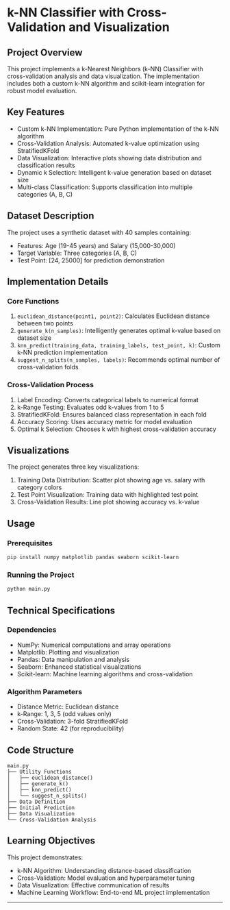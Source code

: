 # k-NN Classifier with Cross-Validation and Visualization

## Project Overview

This project implements a k-Nearest Neighbors (k-NN) Classifier with cross-validation analysis and data visualization. The implementation includes both a custom k-NN algorithm and scikit-learn integration for robust model evaluation.

## Key Features

- Custom k-NN Implementation: Pure Python implementation of the k-NN algorithm
- Cross-Validation Analysis: Automated k-value optimization using StratifiedKFold
- Data Visualization: Interactive plots showing data distribution and classification results
- Dynamic k Selection: Intelligent k-value generation based on dataset size
- Multi-class Classification: Supports classification into multiple categories (A, B, C)

## Dataset Description

The project uses a synthetic dataset with 40 samples containing:
- Features: Age (19-45 years) and Salary (15,000-30,000)
- Target Variable: Three categories (A, B, C)
- Test Point: [24, 25000] for prediction demonstration

## Implementation Details

### Core Functions

1. `euclidean_distance(point1, point2)`: Calculates Euclidean distance between two points
2. `generate_k(n_samples)`: Intelligently generates optimal k-value based on dataset size
3. `knn_predict(training_data, training_labels, test_point, k)`: Custom k-NN prediction implementation
4. `suggest_n_splits(n_samples, labels)`: Recommends optimal number of cross-validation folds

### Cross-Validation Process

1. Label Encoding: Converts categorical labels to numerical format
2. k-Range Testing: Evaluates odd k-values from 1 to 5
3. StratifiedKFold: Ensures balanced class representation in each fold
4. Accuracy Scoring: Uses accuracy metric for model evaluation
5. Optimal k Selection: Chooses k with highest cross-validation accuracy

## Visualizations

The project generates three key visualizations:
1. Training Data Distribution: Scatter plot showing age vs. salary with category colors
2. Test Point Visualization: Training data with highlighted test point
3. Cross-Validation Results: Line plot showing accuracy vs. k-value

## Usage

### Prerequisites

```bash
pip install numpy matplotlib pandas seaborn scikit-learn
```

### Running the Project

```bash
python main.py
```

## Technical Specifications

### Dependencies
- NumPy: Numerical computations and array operations
- Matplotlib: Plotting and visualization
- Pandas: Data manipulation and analysis
- Seaborn: Enhanced statistical visualizations
- Scikit-learn: Machine learning algorithms and cross-validation

### Algorithm Parameters
- Distance Metric: Euclidean distance
- k-Range: 1, 3, 5 (odd values only)
- Cross-Validation: 3-fold StratifiedKFold
- Random State: 42 (for reproducibility)

## Code Structure

```
main.py
├── Utility Functions
│   ├── euclidean_distance()
│   ├── generate_k()
│   ├── knn_predict()
│   └── suggest_n_splits()
├── Data Definition
├── Initial Prediction
├── Data Visualization
└── Cross-Validation Analysis
```

## Learning Objectives

This project demonstrates:
- k-NN Algorithm: Understanding distance-based classification
- Cross-Validation: Model evaluation and hyperparameter tuning
- Data Visualization: Effective communication of results
- Machine Learning Workflow: End-to-end ML project implementation

---

